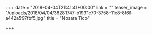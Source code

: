 +++
date = "2018-04-04T21:41:41+00:00"
link = ""
teaser_image = "/uploads/2018/04/04/38281747-b1931c70-3758-11e8-8f6f-a442a597fbf5.jpg"
title = "Nosara Tico"

+++
